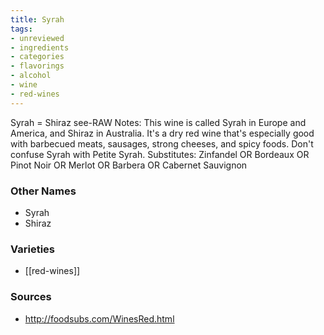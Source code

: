 ```yaml
---
title: Syrah
tags:
- unreviewed
- ingredients
- categories
- flavorings
- alcohol
- wine
- red-wines
---
```

Syrah = Shiraz see-RAW Notes: This wine is called Syrah in Europe and America, and Shiraz in Australia. It's a dry red wine that's especially good with barbecued meats, sausages, strong cheeses, and spicy foods. Don't confuse Syrah with Petite Syrah. Substitutes: Zinfandel OR Bordeaux OR Pinot Noir OR Merlot OR Barbera OR Cabernet Sauvignon

### Other Names

* Syrah
* Shiraz

### Varieties

* [[red-wines]]

### Sources
* http://foodsubs.com/WinesRed.html
